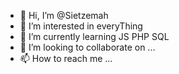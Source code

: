 - 👋 Hi, I’m @Sietzemah
- 👀 I’m interested in everyThing
- 🌱 I’m currently learning JS PHP SQL
- 💞️ I’m looking to collaborate on ...
- 📫 How to reach me ...

<!---
Sietzemah/Sietzemah is a ✨ special ✨ repository because its `README.md` (this file) appears on your GitHub profile.
You can click the Preview link to take a look at your changes.
--->
